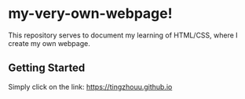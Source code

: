 # my-very-own-webpage!

This repository serves to document my learning of HTML/CSS, where I create my own webpage.

## Getting Started
Simply click on the link: https://tingzhouu.github.io
